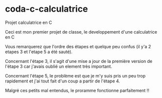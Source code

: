 # coda-c-calculatrice
Projet calculatrice en C

Ceci est mon premier projet de classe, le developpement d'une calculatrice en C

Vous remarquerez que l'ordre des étapes et quelque peu confus (il y'a 2 etapes 3 et l'etape 5 a été sauté).

Concernant l'étape 3, il s'agit d'une mise a jour de la première version de l'étape 3 car j'avais oublié un element très important.

Concernant l'étape 5, le problème est que je m'y suis pris un peu trop rapidement et j'ai tout fait d'un coup a partir de l'étape 4.



Malgré ces petits mal entendus, le proramme fonctionne parfaitement !!
